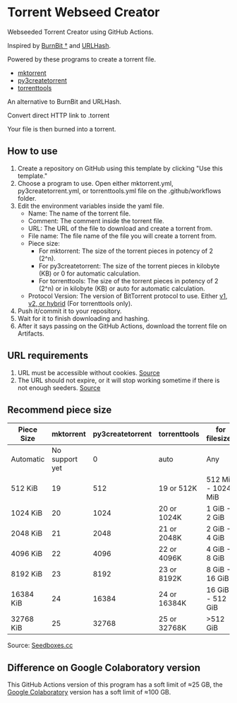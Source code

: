 # Torrent Webseed Creator
Webseeded Torrent Creator using GitHub Actions.

Inspired by [BurnBit †](https://web.archive.org/web/20160304022643/http://burnbit.com/) and [URLHash](http://www.urlhash.com/).

Powered by these programs to create a torrent file.
* [mktorrent](https://github.com/Rudde/mktorrent)
* [py3createtorrent](https://github.com/rsnitsch/py3createtorrent)
* [torrenttools](https://github.com/fbdtemme/torrenttools)

An alternative to BurnBit and URLHash.

Convert direct HTTP link to .torrent

Your file is then burned into a torrent.

## How to use
1. Create a repository on GitHub using this template by clicking "Use this template."
2. Choose a program to use. Open either mktorrent.yml, py3createtorrent.yml, or torrenttools.yml file on the .github/workflows folder.
3. Edit the environment variables inside the yaml file.
   * Name: The name of the torrent file.
   * Comment: The comment inside the torrent file.
   * URL: The URL of the file to download and create a torrent from.
   * File name: The file name of the file you will create a torrent from.
   * Piece size:
     * For mktorrent: The size of the torrent pieces in potency of 2 (2^n).
     * For py3createtorrent: The size of the torrent pieces in kilobyte (KB) or 0 for automatic calculation.
     * For torrenttools: The size of the torrent pieces in potency of 2 (2^n) or in kilobyte (KB) or auto for automatic calculation.
   * Protocol Version: The version of BitTorrent protocol to use. Either [v1](https://www.bittorrent.org/beps/bep_0003.html), [v2, or hybrid](https://www.bittorrent.org/beps/bep_0052.html) (For torrenttools only).
4. Push it/commit it to your repository.
5. Wait for it to finish downloading and hashing.
6. After it says passing on the GitHub Actions, download the torrent file on Artifacts.

## URL requirements
1. URL must be accessible without cookies. [Source](http://www.urlhash.com/)
2. The URL should not expire, or it will stop working sometime if there is not enough seeders. [Source](https://web.archive.org/web/20160310075751/http://burnbit.com/faq#httpseeds)

## Recommend piece size
| Piece Size | mktorrent      | py3createtorrent | torrenttools | for filesizes      |
|------------|----------------|------------------|--------------|--------------------|
| Automatic  | No support yet | 0                | auto         | Any                |
| 512 KiB    | 19             | 512              | 19 or 512K   | 512 MiB - 1024 MiB |
| 1024 KiB   | 20             | 1024             | 20 or 1024K  | 1 GiB - 2 GiB      |
| 2048 KiB   | 21             | 2048             | 21 or 2048K  | 2 GiB - 4 GiB      |
| 4096 KiB   | 22             | 4096             | 22 or 4096K  | 4 GiB - 8 GiB      |
| 8192 KiB   | 23             | 8192             | 23 or  8192K | 8 GiB - 16 GiB     |
| 16384 KiB  | 24             | 16384            | 24 or 16384K | 16 GiB - 512 GiB   |
| 32768 KiB  | 25             | 32768            | 25 or 32768K | >512 GiB           |

Source: [Seedboxes.cc](https://community.seedboxes.cc/articles/how-to-create-a-torrent-via-the-command-line)

## Difference on Google Colaboratory version
This GitHub Actions version of this program has a soft limit of ≈25 GB, the [Google Colaboratory](https://github.com/AnimMouse/torrent-webseed-creator-colab) version has a soft limit of ≈100 GB.